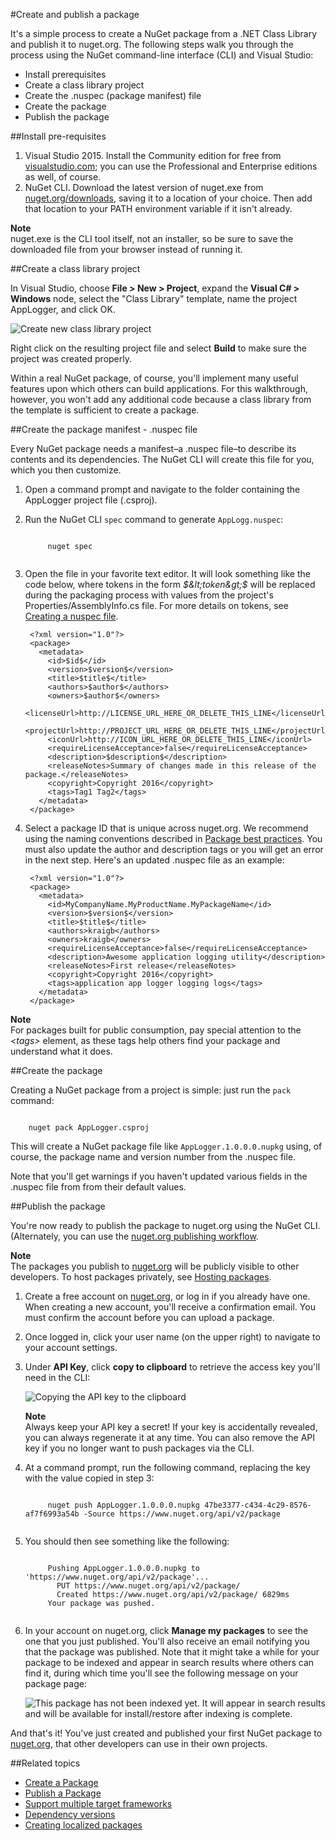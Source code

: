 #Create and publish a package

It's a simple process to create a NuGet package from a .NET Class Library and publish it to nuget.org. The following steps walk you through the process using the NuGet command-line interface (CLI) and Visual Studio:

- Install prerequisites
- Create a class library project
- Create the .nuspec (package manifest) file
- Create the package
- Publish the package

##Install pre-requisites
1. Visual Studio 2015. Install the Community edition for free from [visualstudio.com](https://www.visualstudio.com/); you can use the Professional and Enterprise editions as well, of course.
2. NuGet CLI. Download the latest version of nuget.exe from [nuget.org/downloads](https://nuget.org/downloads), saving it to a location of your choice. Then add that location to your PATH environment variable if it isn't already.

<div class="block-callout-info">
	<strong>Note</strong><br>
	nuget.exe is the CLI tool itself, not an installer, so be sure to save the downloaded file from your browser instead of running it.
</div>

##Create a class library project

In Visual Studio, choose **File > New > Project**, expand the **Visual C# > Windows** node, select the "Class Library" template, name the project AppLogger, and click OK.

![Create new class library project](/images/CreatePublishNugetSample/QS_Create-01-NewProject.png)

Right click on the resulting project file and select **Build** to make sure the project was created properly.

Within a real NuGet package, of course, you'll implement many useful features upon which others can build applications. For this walkthrough, however, you won't add any additional code because a class library from the template is sufficient to create a package. 

##Create the package manifest - .nuspec file

Every NuGet package needs a manifest–a .nuspec file–to describe its contents and its dependencies. The NuGet CLI will create this file for you, which you then customize.

1. Open a command prompt and navigate to the folder containing the AppLogger project file (.csproj).
2. Run the NuGet CLI <code>spec</code> command to generate `AppLogg.nuspec`:

	<code class="bash hljs">
		nuget spec
	</code>

3. Open the file in your favorite text editor. It will look something like the code below, where tokens in the form *$&lt;token&gt;$* will be replaced during the packaging process with values from the project's Properties/AssemblyInfo.cs file. For more details on tokens, see [Creating a nuspec file](/ndocs/create-packages/create-a-package#create-a--nuspec-file).   
			
		<?xml version="1.0"?>
		<package>
		  <metadata>
			<id>$id$</id>
			<version>$version$</version>
			<title>$title$</title>
			<authors>$author$</authors>
			<owners>$author$</owners>
			<licenseUrl>http://LICENSE_URL_HERE_OR_DELETE_THIS_LINE</licenseUrl>
			<projectUrl>http://PROJECT_URL_HERE_OR_DELETE_THIS_LINE</projectUrl>
			<iconUrl>http://ICON_URL_HERE_OR_DELETE_THIS_LINE</iconUrl>
			<requireLicenseAcceptance>false</requireLicenseAcceptance>
			<description>$description$</description>
			<releaseNotes>Summary of changes made in this release of the package.</releaseNotes>
			<copyright>Copyright 2016</copyright>
			<tags>Tag1 Tag2</tags>
		  </metadata>
		</package>	

4. Select a package ID that is unique across nuget.org. We recommend using the naming conventions described in [Package best practices](/ndocs/create-packages/package-best-practices). You must also update the author and description tags or you will get an error in the next step. Here's an updated .nuspec file as an example:
 		
		<?xml version="1.0"?>
		<package>
		  <metadata>
			<id>MyCompanyName.MyProductName.MyPackageName</id>
			<version>$version$</version>
			<title>$title$</title>
			<authors>kraigb</authors>
			<owners>kraigb</owners>
			<requireLicenseAcceptance>false</requireLicenseAcceptance>
			<description>Awesome application logging utility</description>
			<releaseNotes>First release</releaseNotes>
			<copyright>Copyright 2016</copyright>
			<tags>application app logger logging logs</tags>
		  </metadata>
		</package>

<div class="block-callout-info">
	<strong>Note</strong><br>
	For packages built for public consumption, pay special attention to the <em>&lt;tags&gt;</em> element, as these tags help others find your package and understand what it does.
</div>


##Create the package

Creating a NuGet package from a project is simple: just run the <code>pack</code> command:

<code class="bash hljs">
	nuget pack AppLogger.csproj
</code>

This will create a NuGet package file like `AppLogger.1.0.0.0.nupkg` using, of course, the package name and version number from the .nuspec file. 
	
Note that you'll get warnings if you haven't updated various fields in the .nuspec file from from their default values.


##Publish the package

You're now ready to publish the package to nuget.org using the NuGet CLI. (Alternately, you can use the [nuget.org publishing workflow](/ndocs/create-packages/publish-a-package#publish-through-nuget-org).

<div class="block-callout-warning">
	<strong>Note</strong><br>
	The packages you publish to <a href="https://www.nuget.org/">nuget.org</a> will be publicly visible to other developers. To host packages privately, see <a href="/ndocs/host-packages/hosting-packages-overview">Hosting packages</a>.
</div>

1. Create a free account on [nuget.org](https://www.nuget.org/users/account/LogOn?returnUrl=%2F), or log in if you already have one. When creating a new account, you'll receive a confirmation email. You must confirm the account before you can upload a package.
2. Once logged in, click your user name (on the upper right) to navigate to your account settings.
3. Under **API Key**, click **copy to clipboard** to retrieve the access key you'll need in the CLI:   

	![Copying the API key to the clipboard](/images/CreatePublishNugetSample/QS_Create-02-APIKey.png)
	
	<div class="block-callout-warning">
		<strong>Note</strong><br>
		Always keep your API key a secret! If your key is accidentally revealed, you can always regenerate it at any time. You can also remove the API key if you no longer want to push packages via the CLI.
	</div>

4. At a command prompt, run the following command, replacing the key with the value copied in step 3:

	<code class="bash hljs">
		nuget push AppLogger.1.0.0.0.nupkg 47be3377-c434-4c29-8576-af7f6993a54b -Source https://www.nuget.org/api/v2/package
	</code>

5. You should then see something like the following:

	<code class="bash hljs">
		Pushing AppLogger.1.0.0.0.nupkg to 'https://www.nuget.org/api/v2/package'...
		  PUT https://www.nuget.org/api/v2/package/
		  Created https://www.nuget.org/api/v2/package/ 6829ms
		Your package was pushed.
	</code>
	
6. In your account on nuget.org, click **Manage my packages** to see the one that you just published. You'll also receive an email notifying you that the package was published. Note that it might take a while for your package to be indexed and appear in search results where others can find it, during which time you'll see the following message on your package page: 

	![This package has not been indexed yet. It will appear in search results and will be available for install/restore after indexing is complete.](/images/CreatePublishNugetSample/04.PNG)


And that's it! You've just created and published your first NuGet package to [nuget.org](https://www.nuget.org/), that other developers can use in their own projects.

##Related topics
* [Create a Package](/ndocs/create-packages/create-a-package)
* [Publish a Package](/ndocs/create-packages/publish-a-package)
* [Support multiple target frameworks](/ndocs/create-packages/supporting-multiple-target-frameworks)
* [Dependency versions](/ndocs/create-packages/dependency-versions)
* [Creating localized packages](/ndocs/create-packages/creating-localized-packages)




